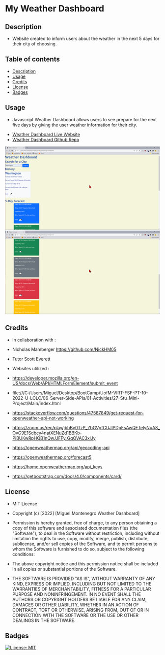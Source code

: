 # My Weather Dashboard

## Description 
- Website created to inform users about the weather in the next 5 days for their city of choosing.

## Table of contents
- [Description](#description)
- [Usage](#usage)
- [Credits](#credits)
- [License](#license)
- [Badges](#badges)

## Usage
- <p> Javascript Weather Dashboard allows users to see prepare for the next five days by giving the user weather information for their city. </p>
- <a href="https://darkunitx.github.io/Miguel-Weather-Dashboard/">Weather Dashboard Live Website</a>
- <a href="https://github.com/Darkunitx/Miguel-Weather-Dashboard">Weather Dashboard Github Repo</a>

![Website screenshot](./assets/Images/chrome_WUOLZZhuX2.png "Website screenshot")
![Website screenshot](./assets/Images/chrome_EbAz5Eoybm.png "Website screenshot")

## Credits 
- in collaboration with :
- Nicholas Mamberger https://github.com/NickHM05
- Tutor Scott Everett


- Websites utilized : 
- https://developer.mozilla.org/en-US/docs/Web/API/HTMLFormElement/submit_event
- file:///C:/Users/Miguel/Desktop/BootCamp/UofM-VIRT-FSF-PT-10-2022-U-LOLC/06-Server-Side-APIs/01-Activities/27-Stu_Mini-Project/Main/index.html
- https://stackoverflow.com/questions/47587849/get-request-for-openweather-api-not-working
- https://zoom.us/rec/play/jbhBy0TzP_ZbGVgfCUJlPDpFsAwQFTelyNuA8_OvG9E1Sdbcy4natXENuZd1BBKb-PiBUKwRpHQB1nQw.UFFy_GqQVAC3xlJy
- https://openweathermap.org/api/geocoding-api
- https://openweathermap.org/forecast5
- https://home.openweathermap.org/api_keys
- https://getbootstrap.com/docs/4.0/components/card/



## License

- MIT License

- Copyright (c) [2022] [Miguel Montenegro Weather Dashboard]

- Permission is hereby granted, free of charge, to any person obtaining a copy of this software and associated documentation files (the "Software"), to deal in the Software without restriction, including without limitation the rights to use, copy, modify, merge, publish, distribute, sublicense, and/or sell copies of the Software, and to permit persons to whom the Software is furnished to do so, subject to the following conditions:

- The above copyright notice and this permission notice shall be included in all copies or substantial portions of the Software.

- THE SOFTWARE IS PROVIDED "AS IS", WITHOUT WARRANTY OF ANY KIND, EXPRESS OR IMPLIED, INCLUDING BUT NOT LIMITED TO THE WARRANTIES OF MERCHANTABILITY, FITNESS FOR A PARTICULAR PURPOSE AND NONINFRINGEMENT. IN NO EVENT SHALL THE AUTHORS OR COPYRIGHT HOLDERS BE LIABLE FOR ANY CLAIM, DAMAGES OR OTHER LIABILITY, WHETHER IN AN ACTION OF CONTRACT, TORT OR OTHERWISE, ARISING FROM, OUT OF OR IN CONNECTION WITH THE SOFTWARE OR THE USE OR OTHER DEALINGS IN THE SOFTWARE.

## Badges

[![License: MIT](https://img.shields.io/badge/License-MIT-yellow.svg)](https://opensource.org/licenses/MIT)